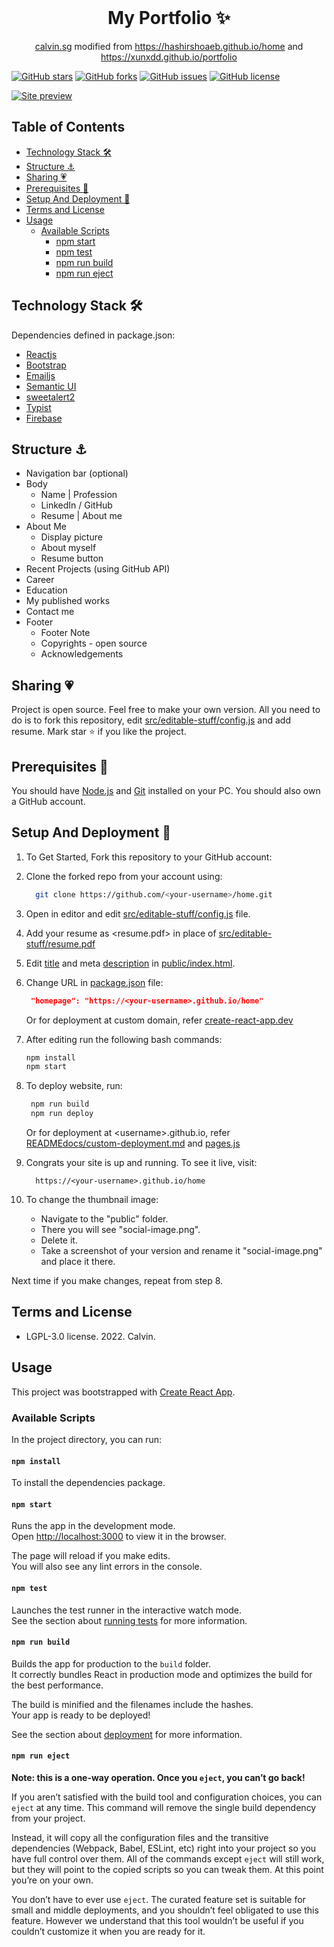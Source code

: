 <!-- PROJECT LOGO -->
<br />
<p align="center">
  <h1 align="center">My Portfolio ✨</h1>

  <p align="center">
    <a href="https://calvin.sg">calvin.sg</a>
    modified from
    <a href="https://hashirshoaeb.github.io/home">https://hashirshoaeb.github.io/home</a>
    and
    <a href="https://xunxdd.github.io/portfolio">https://xunxdd.github.io/portfolio</a>
  </p>
</p>
<!-- PROJECT LOGO -->

[![GitHub stars](https://img.shields.io/github/stars/calvin-sg/portfolio)](https://github.com/calvin-sg/portfolio/stargazers)
[![GitHub forks](https://img.shields.io/github/forks/calvin-sg/portfolio)](https://github.com/calvin-sg/portfolio/network)
[![GitHub issues](https://img.shields.io/github/issues/calvin-sg/portfolio)](https://github.com/calvin-sg/portfolio/issues)
[![GitHub license](https://img.shields.io/github/license/calvin-sg/portfolio)](https://github.com/calvin-sg/portfolio/blob/master/LICENSE)

[![Site preview](/public/demo.gif)](https://calvin.sg)

## Table of Contents

* [Technology Stack 🛠️](#technology-stack-)
* [Structure ⚓](#structure-)
* [Sharing 💗](#sharing-)
* [Prerequisites 🍪](#prerequisites-)
* [Setup And Deployment 🔧](#setup-and-deployment-)
* [Terms and License](#terms-and-license)
* [Usage](#usage)
    * [Available Scripts](#available-scripts)
        * [npm start](#npm-start)
        * [npm test](#npm-test)
        * [npm run build](#npm-run-build)
        * [npm run eject](#npm-run-eject)

## Technology Stack 🛠️

Dependencies defined in package.json:

* [Reactjs](https://reactjs.org/)
* [Bootstrap](https://getbootstrap.com/)
* [Emailjs](https://www.emailjs.com/)
* [Semantic UI](https://semantic-ui.com/)
* [sweetalert2](https://sweetalert2.github.io/)
* [Typist](https://github.com/jstejada/react-typist)
* [Firebase](https://firebase.google.com/)

## Structure ⚓

- Navigation bar (optional)
- Body
    - Name | Profession
    - LinkedIn / GitHub
    - Resume | About me
- About Me
    - Display picture
    - About myself
    - Resume button
- Recent Projects (using GitHub API)
- Career
- Education
- My published works
- Contact me
- Footer
    - Footer Note
    - Copyrights - open source
    - Acknowledgements

## Sharing 💗

Project is open source. Feel free to make your own version. All you need to do is to fork this repository,
edit [src/editable-stuff/config.js](./src/editable-stuff/config.js) and add resume. Mark star ⭐ if you like the project.

## Prerequisites 🍪

You should have [Node.js](https://nodejs.org/en/) and [Git](https://git-scm.com/) installed on your PC. You should also
own a GitHub account.

## Setup And Deployment 🔧

1. To Get Started, Fork this repository to your GitHub account:
2. Clone the forked repo from your account using:

   ```bash
     git clone https://github.com/<your-username>/home.git
   ```

3. Open in editor and edit [src/editable-stuff/config.js](./src/editable-stuff/config.js) file.

4. Add your resume as <resume.pdf> in place of [src/editable-stuff/resume.pdf](./src/editable-stuff/)

5. Edit [title](./public/index.html#L34) and meta [description](./public/index.html#L13)
   in [public/index.html](./public/index.html).
6. Change URL in [package.json](./package.json) file:

   ```json
    "homepage": "https://<your-username>.github.io/home"
   ```

   Or for deployment at custom domain,
   refer [create-react-app.dev](https://create-react-app.dev/docs/deployment/#step-1-add-homepage-to-packagejson)

7. After editing run the following bash commands:

   ```bash
   npm install
   npm start
   ```

8. To deploy website, run:

   ```bash
    npm run build
    npm run deploy
   ```

   Or for deployment at \<username>.github.io,
   refer [READMEdocs/custom-deployment.md](./READMEdocs/custom-deployment.md) and [pages.js](./pages.js)

9. Congrats your site is up and running. To see it live, visit:

   ```https
     https://<your-username>.github.io/home
   ```

10. To change the thumbnail image:

    - Navigate to the "public" folder.
    - There you will see "social-image.png".
    - Delete it.
    - Take a screenshot of your version and rename it "social-image.png" and place it there.

Next time if you make changes, repeat from step 8.

## Terms and License

- LGPL-3.0 license. 2022. Calvin.

## Usage

This project was bootstrapped with [Create React App](https://github.com/facebook/create-react-app).

### Available Scripts

In the project directory, you can run:

#### `npm install`
To install the dependencies package.

#### `npm start`

Runs the app in the development mode.<br>
Open [http://localhost:3000](http://localhost:3000) to view it in the browser.

The page will reload if you make edits.<br>
You will also see any lint errors in the console.

#### `npm test`

Launches the test runner in the interactive watch mode.<br>
See the section about [running tests](https://facebook.github.io/create-react-app/docs/running-tests) for more information.

#### `npm run build`

Builds the app for production to the `build` folder.<br>
It correctly bundles React in production mode and optimizes the build for the best performance.

The build is minified and the filenames include the hashes.<br>
Your app is ready to be deployed!

See the section about [deployment](https://facebook.github.io/create-react-app/docs/deployment) for more information.

#### `npm run eject`

**Note: this is a one-way operation. Once you `eject`, you can’t go back!**

If you aren’t satisfied with the build tool and configuration choices, you can `eject` at any time. This command will remove the single build dependency from your project.

Instead, it will copy all the configuration files and the transitive dependencies (Webpack, Babel, ESLint, etc) right into your project so you have full control over them. All of the commands except `eject` will still work, but they will point to the copied scripts so you can tweak them. At this point you’re on your own.

You don’t have to ever use `eject`. The curated feature set is suitable for small and middle deployments, and you shouldn’t feel obligated to use this feature. However we understand that this tool wouldn’t be useful if you couldn’t customize it when you are ready for it.